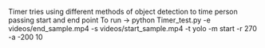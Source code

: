 Timer tries using different methods of object detection to time person passing start and end point
To run ->
python Timer_test.py -e videos/end_sample.mp4 -s videos/start_sample.mp4 -t yolo -m start -r 270 -a -200 10
